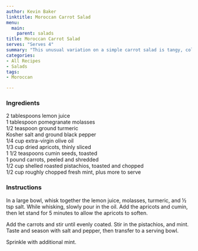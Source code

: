 ```yaml
---
author: Kevin Baker
linktitle: Moroccan Carrot Salad
menu:
  main:
    parent: salads
title: Moroccan Carrot Salad
serves: "Serves 4"
summary: "This unusual variation on a simple carrot salad is tangy, colorful, and pretty as a picture."
categories:
- All Recipes
- Salads
tags:
- Moroccan

---
```

### Ingredients

<div class="ingredient-list">

2 tablespoons lemon juice  
1 tablespoon pomegranate molasses  
1/2 teaspoon ground turmeric  
Kosher salt and ground black pepper  
1/4 cup extra-virgin olive oil  
1/3 cup dried apricots, thinly sliced  
1 1/2 teaspoons cumin seeds, toasted  
1 pound carrots, peeled and shredded  
1/2 cup shelled roasted pistachios, toasted and chopped  
1/2 cup roughly chopped fresh mint, plus more to serve  

</div>

### Instructions
In a large bowl, whisk together the lemon juice, molasses, turmeric, and ½ tsp salt. While whisking, slowly pour in the oil. Add the apricots and cumin, then let stand for 5 minutes to allow the apricots to soften.

Add the carrots and stir until evenly coated. Stir in the pistachios,  and mint. Taste and season with salt and pepper, then transfer to a serving bowl.

Sprinkle with additional mint.